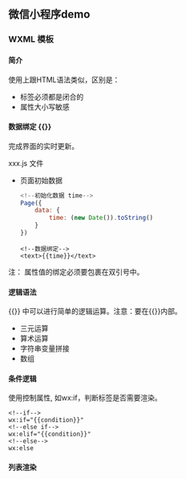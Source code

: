 ## 微信小程序demo

### WXML 模板

#### 简介

使用上跟HTML语法类似，区别是：

 * 标签必须都是闭合的
 * 属性大小写敏感
 
#### 数据绑定 {{}}
 
 完成界面的实时更新。
 
 xxx.js 文件
 
* 页面初始数据

	``` js
	<!--初始化数据 time-->
	Page({
		data: {
			time: (new Date()).toString()
		}
	})
	```
	
	``` wxml
	<!--数据绑定-->
	<text>{{time}}</text>
	```
注： 属性值的绑定必须要包裹在双引号中。

#### 逻辑语法

{{}} 中可以进行简单的逻辑运算。注意：要在{{}}内部。

* 三元运算
* 算术运算
* 字符串变量拼接
* 数组

#### 条件逻辑
使用控制属性, 如wx:if，判断标签是否需要渲染。

``` 
<!--if-->
wx:if="{{condition}}"
<!--else if-->
wx:elif="{{condition}}"
<!--else-->
wx:else
```

#### 列表渲染




